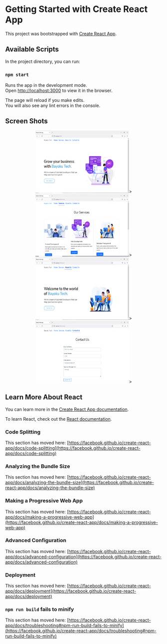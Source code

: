 # Getting Started with Create React App

This project was bootstrapped with [Create React App](https://github.com/facebook/create-react-app).

## Available Scripts

In the project directory, you can run:

### `npm start`

Runs the app in the development mode.\
Open [http://localhost:3000](http://localhost:3000) to view it in the browser.

The page will reload if you make edits.\
You will also see any lint errors in the console.

## Screen Shots
<p align="center">
  <img src="https://raw.githubusercontent.com/miraboh/bayoku/a7dbcebe56576d65d425f8de257f3f3a5a893a63/src/screenshots/1.PNG" width="300" height="200">>
<img src="https://raw.githubusercontent.com/miraboh/bayoku/a7dbcebe56576d65d425f8de257f3f3a5a893a63/src/screenshots/2.PNG" width="300" height="200">>
<img src="https://raw.githubusercontent.com/miraboh/bayoku/a7dbcebe56576d65d425f8de257f3f3a5a893a63/src/screenshots/3.PNG" width="300" height="200">>
  <img src="https://raw.githubusercontent.com/miraboh/bayoku/a7dbcebe56576d65d425f8de257f3f3a5a893a63/src/screenshots/4.PNG" width="300" height="200">>
</p>

## Learn More About React

You can learn more in the [Create React App documentation](https://facebook.github.io/create-react-app/docs/getting-started).

To learn React, check out the [React documentation](https://reactjs.org/).

### Code Splitting

This section has moved here: [https://facebook.github.io/create-react-app/docs/code-splitting](https://facebook.github.io/create-react-app/docs/code-splitting)

### Analyzing the Bundle Size

This section has moved here: [https://facebook.github.io/create-react-app/docs/analyzing-the-bundle-size](https://facebook.github.io/create-react-app/docs/analyzing-the-bundle-size)

### Making a Progressive Web App

This section has moved here: [https://facebook.github.io/create-react-app/docs/making-a-progressive-web-app](https://facebook.github.io/create-react-app/docs/making-a-progressive-web-app)

### Advanced Configuration

This section has moved here: [https://facebook.github.io/create-react-app/docs/advanced-configuration](https://facebook.github.io/create-react-app/docs/advanced-configuration)

### Deployment

This section has moved here: [https://facebook.github.io/create-react-app/docs/deployment](https://facebook.github.io/create-react-app/docs/deployment)

### `npm run build` fails to minify

This section has moved here: [https://facebook.github.io/create-react-app/docs/troubleshooting#npm-run-build-fails-to-minify](https://facebook.github.io/create-react-app/docs/troubleshooting#npm-run-build-fails-to-minify)
